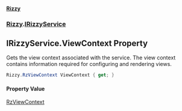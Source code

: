 #### [Rizzy](index.md 'index')
### [Rizzy](Rizzy.md 'Rizzy').[IRizzyService](Rizzy.IRizzyService.md 'Rizzy.IRizzyService')

## IRizzyService.ViewContext Property

Gets the view context associated with the service. The view context contains information required for configuring and rendering views.

```csharp
Rizzy.RzViewContext ViewContext { get; }
```

#### Property Value
[RzViewContext](Rizzy.RzViewContext.md 'Rizzy.RzViewContext')